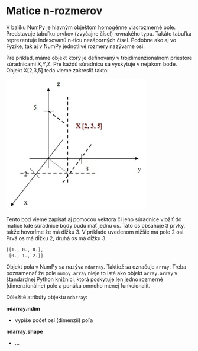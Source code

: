 # Matice n-rozmerov

V balíku NumPy je hlavným objektom homogénne viacrozmerné pole. Predstavuje tabuľku prvkov (zvyčajne čísel) rovnakého typu. Takáto tabuľka reprezentuje indexovanú n-ticu nezáporných čísel. Podobne ako aj vo Fyzike, tak aj v NumPy jednotlivé rozmery nazývame osi.

Pre príklad, máme objekt ktorý je definovaný v trojdimenzionalnom priestore súradnicami X,Y,Z. Pre každú súradnicu sa vyskytuje v nejakom bode. Objekt X[2,3,5] teda vieme zakresliť takto:

![image](images/3d_dimension.jpeg)


Tento bod vieme zapísať aj pomocou vektora či jeho súradnice vložiť do matice kde súradnice body budú mať jednu os. Táto os obsahuje 3 prvky, takže hovoríme že má dĺžku 3. V príklade uvedenom nižšie má pole 2 osi. Prvá os má dĺžku 2, druhá os má dĺžku 3.

```
[[1., 0., 0.],
 [0., 1., 2.]]
```
Objekt pola v NumPy sa nazýva ```ndarray```. Taktiež sa označuje ```array```. Treba poznamenať že pole ```numpy.array``` nieje to isté ako objekt ```array.array``` v štandardnej Python knižnici, ktorá poskytuje len jedno rozmerné (dimenzionálne) pole a ponúka omnoho menej funkcionalít. 

Dôležité atribúty objektu ```ndarray```:

<b>ndarray.ndim</b>
 - vypíše počet osí (dimenzií) poľa

<b>ndarray.shape</b>
 - ... 
